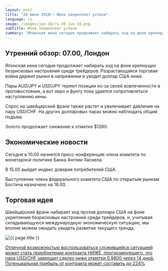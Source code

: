 ```yaml
---
layout: post
title: "26 июня 2018г: Иена закрепляет успехи"
language: ru
image: /images/jun-18/ru-26-jun-18.png
subtitle: Иена закрепляет успехи
summary: "Японская иена сегодня продолжает набирать ход на фоне крепнущих безрисковых настроений среди трейдеров. Разрастающаяся торговая война держит рынки в напряжении и уводит доллар США ниже"
---
```

##  Утренний обзор: 07.00, Лондон

Японская иена сегодня продолжает набирать ход на фоне крепнущих безрисковых настроений среди трейдеров. Разрастающаяся торговая война держит рынки в напряжении и уводит доллар США ниже.

Пары AUD/JPY и USD/JPY теряют позиции из-за своей вовлеченности в противостояние, а вот евро и фунту пока удается сопротивляться наступлению иены.

Спрос на швейцарский франк также растет и увеличивает давление на пару USD/CHF. На других долларовых парах можно наблюдать общий подъем.

Золото продолжает снижение к отметке $1260.

 
## Экономические новости
 
Сегодня в 10.00 начнется пресс-конференция члена комитета по монетарной политике Банка Англии Хаскела.

В 15.00 выйдет индекс доверия потребителей США.

Выступление члена федерального комитета США по открытым рынкам Бостича назначено на 18.00.

 
## Торговая идея
 
Швейцарский франк набирает ход против доллара США на фоне укрепления безрисковых настроений среди трейдеров, и, учитывая складывающуюся международную экономическую ситуацию, мы вполне можем ожидать увидеть развитие текущего тренда.

<img src="{{ site.url }}/images/jun-18/ru-26-jun-18.png" alt="{{ page.title }}"  title="{{ page.title }}">

<a href="%LINK%%?currency=USD&market=forex&underlying=frxUSDCHF&formname=higherlower&duration_amount=14&duration_units=d&amount=10&amount_type=stake&expiry_type=duration&barrier=0.9800" target="_blank">Отличной возможностью воспользоваться сложившейся ситуацией может стать приобретение контракта НИЖЕ, прогнозирующего, что пара USD/CHF завершит сделку ниже отметки 0.9800 через 14 дней. Потенциальная прибыль от контракта может составить до 224%</a>
